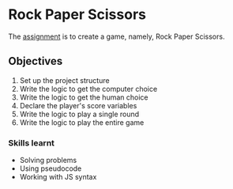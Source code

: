 
# Rock Paper Scissors

The [assignment](https://www.theodinproject.com/lessons/foundations-rock-paper-scissors) is to create a game, namely, Rock Paper Scissors.

  

## Objectives

1. Set up the project structure
3. Write the logic to get the computer choice
4. Write the logic to get the human choice
5. Declare the player's score variables
6. Write the logic to play a single round
7. Write the logic to play the entire game

  

### Skills learnt

* Solving problems
* Using pseudocode
* Working with JS syntax